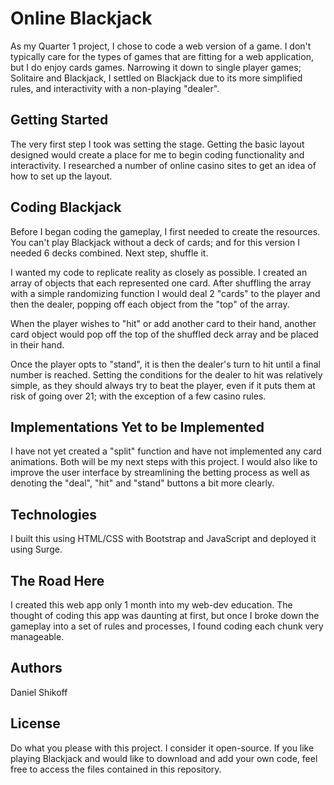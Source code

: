# Online Blackjack

As my Quarter 1 project, I chose to code a web version of a game. I don't typically care for the types of games that are fitting for a web application, but I do enjoy cards games. Narrowing it down to single player games; Solitaire and Blackjack, I settled on Blackjack due to its more simplified rules, and interactivity with a non-playing "dealer".

## Getting Started

The very first step I took was setting the stage. Getting the basic layout designed would create a place for me to begin coding functionality and interactivity. I researched a number of online casino sites to get an idea of how to set up the layout.

## Coding Blackjack

Before I began coding the gameplay, I first needed to create the resources. You can't play Blackjack without a deck of cards; and for this version I needed 6 decks combined. Next step, shuffle it.

I wanted my code to replicate reality as closely as possible. I created an array of objects that each represented one card. After shuffling the array with a simple randomizing function I would deal 2 "cards" to the player and then the dealer, popping off each object from the "top" of the array.

When the player wishes to "hit" or add another card to their hand, another card object would pop off the top of the shuffled deck array and be placed in their hand.

Once the player opts to "stand", it is then the dealer's turn to hit until a final number is reached. Setting the conditions for the dealer to hit was relatively simple, as they should always try to beat the player, even if it puts them at risk of going over 21; with the exception of a few casino rules.

## Implementations Yet to be Implemented

I have not yet created a "split" function and have not implemented any card animations. Both will be my next steps with this project. I would also like to improve the user interface by streamlining the betting process as well as denoting the "deal", "hit" and "stand" buttons a bit more clearly.

## Technologies

I built this using HTML/CSS with Bootstrap and JavaScript and deployed it using Surge.


## The Road Here

I created this web app only 1 month into my web-dev education. The thought of coding this app was daunting at first, but once I broke down the gameplay into a set of rules and processes, I found coding each chunk very manageable.

## Authors

Daniel Shikoff

## License

Do what you please with this project. I consider it open-source. If you like playing Blackjack and would like to download and add your own code, feel free to access the files contained in this repository.
